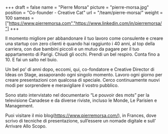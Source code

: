 +++
draft		= false
name		= "Pierre Morsa"
picture		= "pierre-morsa.jpg"
position 	= "Co-founder - Creative Cat"
url			= "/team/pierre-morsa/"
weight		= 100
sameas		= ["https://www.pierremorsa.com","https://www.linkedin.com/in/pierremorsa/"]
+++

Il momento migliore per abbandonare il tuo lavoro come consulente e creare una startup con zero clienti è quando hai raggiunto i 40 anni, al top della carriera, con due bambini piccoli e un mutuo da pagare per il tuo appartamento di Parigi. Chiudi gli occhi. Prendi un bel respiro. Conta fino a 10. E fai un salto nel buio. 

Un bel po’ di anni dopo, eccomi, qui, co-fondatore e Creative Director di Ideas on Stage, assaporando ogni singolo momento. Lavoro ogni giorno per creare presentazioni con qualcosa di speciale. Cerco continuamente nuovi modi per sorprendere e meravigliare il vostro pubblico. 

Sono stato intervistato nel documentario “Le pouvoir des mots” per la televisione Canadese e da diverse riviste, incluso le Monde, Le Parisien e Management. 

Puoi visitare il mio blog(https://www.pierremorsa.com/), in Frances, dove scrivo di tecniche di presentazione, sull’essere un nomade digitale e sull’ Arrivare Allo Scopo.  
